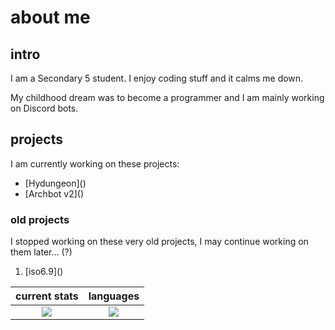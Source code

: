# about me

## intro

<p> I am a Secondary 5 student. I enjoy coding stuff and it calms me down. </p>
<p> My childhood dream was to become a programmer and I am mainly working on Discord bots. </p>

## projects

<p> I am currently working on these projects: </p>
<ul>
  <li> [Hydungeon]() </li>
  <li> [Archbot v2]() </li>
</ul>

### old projects

<p> I stopped working on these very old projects, I may continue working on them later... (?) </p>
<ol>
  <li> [iso6.9]() </li>
</ol>

current stats              |languages
:-------------------------:|:-------------------------:
![](https://github-readme-stats.vercel.app/api?username=archisha69&show_icons=true&hide_border=true&line_height=20&title_color=3de6e6&icon_color=1da998&show_owner=true&theme=dark)   |  ![](https://github-readme-stats.vercel.app/api/top-langs/?username=archisha69&hide_border=true&title_color=3de6e6&layout=compact&langs_count=3&theme=dark)
